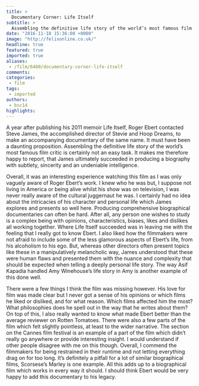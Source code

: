 ```yaml
---
title: >
  Documentary Corner: Life Itself
subtitle: >
  Assembling the definitive life story of the world’s most famous film critic is certainly not an easy task
date: "2016-11-18 15:36:00 +0000"
image: "http://felixonline.co.uk/"
headline: true
featured: true
imported: true
aliases:
 - /film/6480/documentary-corner-life-itself
comments:
categories:
 - film
tags:
 - imported
authors:
 - bsc14
highlights:
---
```


A year after publishing his 2011 memoir Life Itself, Roger Ebert contacted Steve James, the accomplished director of Stevie and Hoop Dreams, to make an accompanying documentary of the same name. It must have been a daunting proposition. Assembling the definitive life story of the world’s most famous film critic is certainly not an easy task. It makes me therefore happy to report, that James ultimately succeeded in producing a biography with subtlety, sincerity and an undeniable intelligence.

Overall, it was an interesting experience watching this film as I was only vaguely aware of Roger Ebert’s work. I knew who he was but, I suppose not living in America or being alive whilst his show was on television, I was never really aware of the cultural juggernaut he was. I certainly had no idea about the intricacies of his character and personal life which James explores and presents so well here. Producing comprehensive biographical documentaries can often be hard. After all, any person one wishes to study is a complex being with opinions, characteristics, biases, likes and dislikes all working together. Where Life Itself succeeded was in leaving me with the feeling that I really got to know Ebert. I also liked how the filmmakers were not afraid to include some of the less glamorous aspects of Ebert’s life, from his alcoholism to his ego. But, whereas other directors often present topics like these in a manipulatively melancholic way, James understood that these were human flaws and presented them with the nuance and complexity that should be expected when telling a deeply personal life story. The way Asif Kapadia handled Amy Winehouse’s life story in Amy is another example of this done well.

There were a few things I think the film was missing however. His love for film was made clear but I never got a sense of his opinions or which films he liked or disliked, and for what reason. Which films affected him the most? What philosophies does he spell out in the way that he writes about them? On top of this, I also really wanted to know what made Ebert better than the average reviewer on Rotten Tomatoes. There were also a few parts of the film which felt slightly pointless, at least to the wider narrative. The section on the Cannes film festival is an example of a part of the film which didn’t really go anywhere or provide interesting insight. I would understand if other people disagree with me on this though. Overall, I commend the filmmakers for being restrained in their runtime and not letting everything drag on for too long. It’s definitely a pitfall for a lot of similar biographical films, Scorsese’s Marley is one example. All this adds up to a biographical film which works in every way it should. I should think Ebert would be very happy to add this documentary to his legacy.
